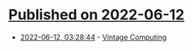 # [Published on 2022-06-12](index.md)

* [2022-06-12, 03:28:44](https://news.ycombinator.com/item?id=31711081) - [Vintage Computing](https://www.glitchwrks.com/vintage.html)
